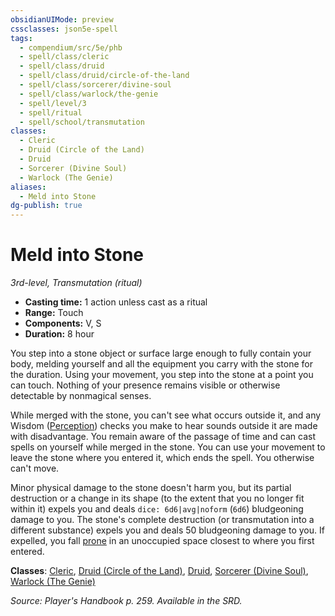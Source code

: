 ```yaml
---
obsidianUIMode: preview
cssclasses: json5e-spell
tags:
  - compendium/src/5e/phb
  - spell/class/cleric
  - spell/class/druid
  - spell/class/druid/circle-of-the-land
  - spell/class/sorcerer/divine-soul
  - spell/class/warlock/the-genie
  - spell/level/3
  - spell/ritual
  - spell/school/transmutation
classes:
  - Cleric
  - Druid (Circle of the Land)
  - Druid
  - Sorcerer (Divine Soul)
  - Warlock (The Genie)
aliases:
  - Meld into Stone
dg-publish: true
---
```

# Meld into Stone
*3rd-level, Transmutation (ritual)*  

- **Casting time:** 1 action unless cast as a ritual
- **Range:** Touch
- **Components:** V, S
- **Duration:** 8 hour

You step into a stone object or surface large enough to fully contain your body, melding yourself and all the equipment you carry with the stone for the duration. Using your movement, you step into the stone at a point you can touch. Nothing of your presence remains visible or otherwise detectable by nonmagical senses.

While merged with the stone, you can't see what occurs outside it, and any Wisdom ([Perception](/3-Mechanics/CLI/rules/skills.md#Perception)) checks you make to hear sounds outside it are made with disadvantage. You remain aware of the passage of time and can cast spells on yourself while merged in the stone. You can use your movement to leave the stone where you entered it, which ends the spell. You otherwise can't move.

Minor physical damage to the stone doesn't harm you, but its partial destruction or a change in its shape (to the extent that you no longer fit within it) expels you and deals `dice: 6d6|avg|noform` (`6d6`) bludgeoning damage to you. The stone's complete destruction (or transmutation into a different substance) expels you and deals 50 bludgeoning damage to you. If expelled, you fall [prone](/3-Mechanics/CLI/rules/conditions.md#prone) in an unoccupied space closest to where you first entered.

**Classes**: [Cleric](/Admin/CLI/classes/cleric.md), [Druid (Circle of the Land)](/Admin/CLI/classes/druid-circle-of-the-land.md), [Druid](/Admin/CLI/classes/druid.md), [Sorcerer (Divine Soul)](/Admin/CLI/classes/sorcerer-divine-soul-xge.md), [Warlock (The Genie)](/Admin/CLI/classes/warlock-the-genie-tce.md)

*Source: Player's Handbook p. 259. Available in the SRD.*